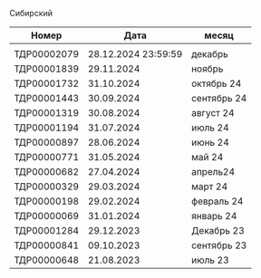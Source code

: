  
Сибирский

| Номер       | Дата                | месяц       |
| ----------- | ------------------- | ----------- |
|             |                     |             |
| ТДР00002079 | 28.12.2024 23:59:59 | декабрь     |
| ТДР00001839 | 29.11.2024          | ноябрь      |
| ТДР00001732 | 31.10.2024          | октябрь 24  |
| ТДР00001443 | 30.09.2024          | сентябрь 24 |
| ТДР00001319 | 30.08.2024          | август 24   |
| ТДР00001194 | 31.07.2024          | июль 24     |
| ТДР00000897 | 28.06.2024          | июнь 24     |
| ТДР00000771 | 31.05.2024          | май 24      |
| ТДР00000682 | 27.04.2024          | апрель24    |
| ТДР00000329 | 29.03.2024          | март 24     |
| ТДР00000198 | 29.02.2024          | февраль 24  |
| ТДР00000069 | 31.01.2024          | январь 24   |
| ТДР00001284 | 29.12.2023          | Декабрь 23  |
| ТДР00000841 | 09.10.2023          | сентябрь 23 |
| ТДР00000648 | 21.08.2023          | июль 23     |
